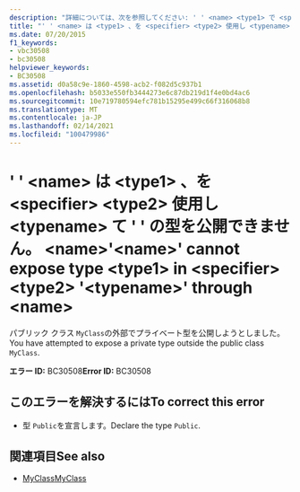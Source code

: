 ```yaml
---
description: "詳細については、次を参照してください: ' ' <name> <type1> で <specifier> <type2> ' <typename> ' の型を公開できません。 <name>"
title: "' ' <name> は <type1> 、を <specifier> <type2> 使用し <typename> て ' ' の型を公開できません。 <name>"
ms.date: 07/20/2015
f1_keywords:
- vbc30508
- bc30508
helpviewer_keywords:
- BC30508
ms.assetid: d0a58c9e-1860-4598-acb2-f082d5c937b1
ms.openlocfilehash: b5033e550fb3444273e6c87db219d1f4e0bd4ac6
ms.sourcegitcommit: 10e719780594efc781b15295e499c66f316068b8
ms.translationtype: MT
ms.contentlocale: ja-JP
ms.lasthandoff: 02/14/2021
ms.locfileid: "100479986"
---
```

# <a name="name-cannot-expose-type-type1-in-specifier-type2-typename-through-name"></a><span data-ttu-id="a414e-103">' ' \<name> は \<type1> 、を \<specifier> \<type2> 使用し \<typename> て ' ' の型を公開できません。 \<name></span><span class="sxs-lookup"><span data-stu-id="a414e-103">'\<name>' cannot expose type \<type1> in \<specifier> \<type2> '\<typename>' through \<name></span></span>

<span data-ttu-id="a414e-104">パブリック クラス `MyClass`の外部でプライベート型を公開しようとしました。</span><span class="sxs-lookup"><span data-stu-id="a414e-104">You have attempted to expose a private type outside the public class `MyClass`.</span></span>  
  
 <span data-ttu-id="a414e-105">**エラー ID:** BC30508</span><span class="sxs-lookup"><span data-stu-id="a414e-105">**Error ID:** BC30508</span></span>  
  
## <a name="to-correct-this-error"></a><span data-ttu-id="a414e-106">このエラーを解決するには</span><span class="sxs-lookup"><span data-stu-id="a414e-106">To correct this error</span></span>  
  
- <span data-ttu-id="a414e-107">型 `Public`を宣言します。</span><span class="sxs-lookup"><span data-stu-id="a414e-107">Declare the type `Public`.</span></span>  
  
## <a name="see-also"></a><span data-ttu-id="a414e-108">関連項目</span><span class="sxs-lookup"><span data-stu-id="a414e-108">See also</span></span>

- [<span data-ttu-id="a414e-109">MyClass</span><span class="sxs-lookup"><span data-stu-id="a414e-109">MyClass</span></span>](../programming-guide/program-structure/me-my-mybase-and-myclass.md#myclass)
